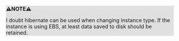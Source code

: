 <div style="margin:2em; background-color: #e0e0e0;">

<strong>⚠️NOTE️️️⚠️</strong>

I doubt hibernate can be used when changing instance type. If the instance is using EBS, at least data saved to disk should be retained.
</div>

